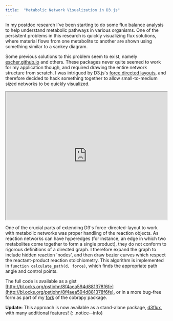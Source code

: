```yaml
---
title:  "Metabolic Network Visualization in D3.js" 
---
```


In my postdoc research I've been starting to do some flux balance analysis to help understand metabolic pathways in various organisms. One of the persistent problems in this research is quickly visualizing flux solutions, where material flows from one metabolite to another are shown using something similar to a sankey diagram.

Some previous solutions to this problem seem to exist, namely [escher.github.io](escher.github.io) and others. These packages never quite seemed to work for my application though, and required drawing the entire network structure from scratch. I was intrigued by D3.js's [force directed layouts](https://github.com/mbostock/d3/wiki/Force-Layout), and therefore decided to hack something together to allow small-to-medium sized networks to be quickly visualized.

<iframe sandbox="allow-scripts allow-forms allow-same-origin" src="https://cdn.rawgit.com/pstjohn/8f4aea594d881378f6fe/raw/7b15059aa1f101d6e6be7dc605d21cc876f70fdb/index.html" marginwidth="0" marginheight="0" scrolling="no" width="100%" height="400"></iframe>

One of the crucial parts of extending D3's force-directed-layout to work with metabolic networks was proper handling of the reaction objects. As reaction networks can have hyperedges (for instance, an edge in which two metabolites come together to form a single product), they do not conform to rigorous definitions of a directed graph. I therefore expand the graph to include hidden reaction 'nodes', and then draw bezier curves which respect the reactant-product reaction stoichiometry. This algorithm is implemented in `function calculate_path(d, force)`, which finds the appropriate path angle and control points.

The full code is available as a gist [http://bl.ocks.org/pstjohn/8f4aea594d881378f6fe](http://bl.ocks.org/pstjohn/8f4aea594d881378f6fe), or in a more bug-free form as part of my [fork](https://github.com/pstjohn/cobrapy) of the cobrapy package. 

**Update:** This approach is now available as a stand-alone package, [d3flux](https://github.com/pstjohn/d3flux), with many additional features!
{: .notice--info}
